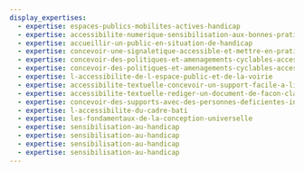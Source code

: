 ```yaml
---
display_expertises:
  - expertise: espaces-publics-mobilites-actives-handicap
  - expertise: accessibilite-numerique-sensibilisation-aux-bonnes-pratiques
  - expertise: accueillir-un-public-en-situation-de-handicap
  - expertise: concevoir-une-signaletique-accessible-et-mettre-en-pratique
  - expertise: concevoir-des-politiques-et-amenagements-cyclables-accessibles-decouverte
  - expertise: concevoir-des-politiques-et-amenagements-cyclables-accessibles-niveau-avance
  - expertise: l-accessibilite-de-l-espace-public-et-de-la-voirie
  - expertise: accessibilite-textuelle-concevoir-un-support-facile-a-lire-et-a-comprendre-falc
  - expertise: accessibilite-textuelle-rediger-un-document-de-facon-claire-et-simple
  - expertise: concevoir-des-supports-avec-des-personnes-deficientes-intellectuelles
  - expertise: l-accessibilite-du-cadre-bati
  - expertise: les-fondamentaux-de-la-conception-universelle
  - expertise: sensibilisation-au-handicap
  - expertise: sensibilisation-au-handicap
  - expertise: sensibilisation-au-handicap
  - expertise: sensibilisation-au-handicap
---
```

